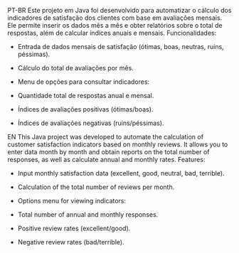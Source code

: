 PT-BR
Este projeto em Java foi desenvolvido para automatizar o cálculo dos indicadores de satisfação dos clientes com base em avaliações mensais.
Ele permite inserir os dados mês a mês e obter relatórios sobre o total de respostas, além de calcular índices anuais e mensais.
Funcionalidades:
 - Entrada de dados mensais de satisfação (ótimas, boas, neutras, ruins, péssimas).

 - Cálculo do total de avaliações por mês.

 - Menu de opções para consultar indicadores:

 - Quantidade total de respostas anual e mensal.

 - Índices de avaliações positivas (ótimas/boas).

 - Índices de avaliações negativas (ruins/péssimas).

EN
This Java project was developed to automate the calculation of customer satisfaction indicators based on monthly reviews.
It allows you to enter data month by month and obtain reports on the total number of responses, as well as calculate annual and monthly rates.
Features:
- Input monthly satisfaction data (excellent, good, neutral, bad, terrible).

- Calculation of the total number of reviews per month.

- Options menu for viewing indicators:

- Total number of annual and monthly responses.

- Positive review rates (excellent/good).

- Negative review rates (bad/terrible).

